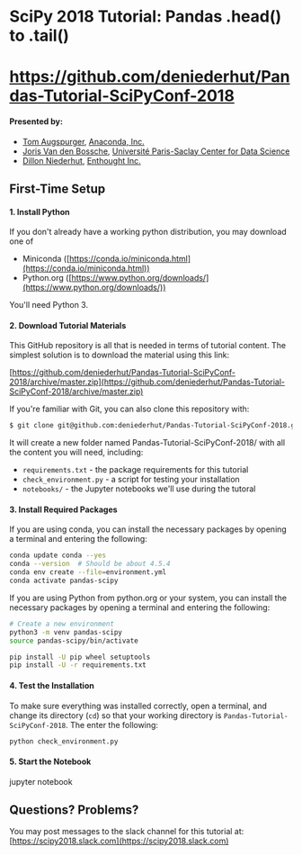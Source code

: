 # SciPy 2018 Tutorial: Pandas .head() to .tail()

# https://github.com/deniederhut/Pandas-Tutorial-SciPyConf-2018

#### Presented by:
- [Tom Augspurger](https://tomaugspurger.github.io/), [Anaconda, Inc.](https://anaconda.org/)
- [Joris Van den Bossche](https://jorisvandenbossche.github.io/), [Université Paris-Saclay Center for Data Science](https://www.datascience-paris-saclay.fr/)
- [Dillon Niederhut](https://dillon.niederhut.us), [Enthought Inc.](https://www.enthought.com)


## First-Time Setup

#### 1. Install Python

If you don't already have a working python distribution, you may download one of

* Miniconda ([https://conda.io/miniconda.html](https://conda.io/miniconda.html))
* Python.org  ([https://www.python.org/downloads/](https://www.python.org/downloads/))

You'll need Python 3.

#### 2. Download Tutorial Materials

This GitHub repository is all that is needed in terms of tutorial content. The simplest solution is to download the material using this link:

[https://github.com/deniederhut/Pandas-Tutorial-SciPyConf-2018/archive/master.zip](https://github.com/deniederhut/Pandas-Tutorial-SciPyConf-2018/archive/master.zip)

If you're familiar with Git, you can also clone this repository with:

```sh
$ git clone git@github.com:deniederhut/Pandas-Tutorial-SciPyConf-2018.git
```

It will create a new folder named Pandas-Tutorial-SciPyConf-2018/ with all the
content you will need, including:

- `requirements.txt` - the package requirements for this tutorial
- `check_environment.py` - a script for testing your installation
- `notebooks/` - the Jupyter notebooks we'll use during the tutoral

#### 3. Install Required Packages

If you are using conda, you can install the necessary packages by opening a terminal and entering the following:

```sh
conda update conda --yes
conda --version  # Should be about 4.5.4
conda env create --file=environment.yml
conda activate pandas-scipy
```

If you are using Python from python.org or your system, you can install the necessary packages by opening a terminal and entering the following:

```sh
# Create a new environment
python3 -m venv pandas-scipy
source pandas-scipy/bin/activate

pip install -U pip wheel setuptools
pip install -U -r requirements.txt
```

#### 4. Test the Installation

To make sure everything was installed correctly, open a terminal, and change its directory (`cd`) so that your working directory is `Pandas-Tutorial-SciPyConf-2018`. The enter the following:

```sh
python check_environment.py
```

#### 5. Start the Notebook

jupyter notebook

## Questions? Problems?

You may post messages to the slack channel for this tutorial at: [https://scipy2018.slack.com](https://scipy2018.slack.com)
